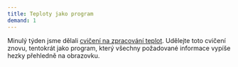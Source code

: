 ```yaml
---
title: Teploty jako program
demand: 1
---
```


Minulý týden jsme dělali [cvičení na zpracování teplot](../text-chroustani/#exc-seznam-teplot). Udělejte toto cvičení znovu, tentokrát jako program, který všechny požadované informace vypíše hezky přehledně na obrazovku.
